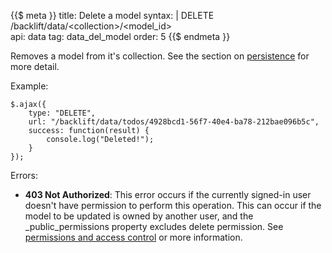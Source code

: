 {{$ meta }}
title: Delete a model
syntax: |
    DELETE /backlift/data/&lt;collection&gt;/&lt;model_id&gt;<br>
api: data
tag: data_del_model
order: 5
{{$ endmeta }}

Removes a model from it's collection. See the section on [persistence](persistence.html) for more detail.

Example:

    $.ajax({
        type: "DELETE",
        url: "/backlift/data/todos/4928bcd1-56f7-40e4-ba78-212bae096b5c", 
        success: function(result) { 
            console.log("Deleted!");
        } 
    });

Errors:

* **403 Not Authorized**: This error occurs if the currently signed-in user doesn't have permission to perform this operation. This can occur if the model to be updated is owned by another user, and the _public_permissions property excludes delete permission. See [permissions and access control](authorization.html#permissions-and-access-control) or more information.


